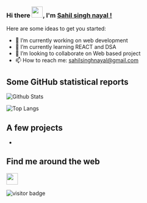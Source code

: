 ### Hi there <img src="https://github.com/TheDudeThatCode/TheDudeThatCode/blob/master/Assets/Hi.gif" width="29px">, I'm [Sahil singh nayal !](https://www.linkedin.com/in/sahil-singh-nayal-3a0a16137/)

Here are some ideas to get you started:

- 🔭 I’m currently working on web development
- 🌱 I’m currently learning REACT and DSA
- 👯 I’m looking to collaborate on Web based project
- 📫 How to reach me: sahilsinghnayal@gmail.com

## Some GitHub statistical reports

![Github Stats](https://github-readme-stats.vercel.app/api?username=sahilsinghnayal&show_icons=true&count_private=true&&title_color=66fcf1&text_color=f64c72&icon_color=66fcf1&bg_color=00000000&hide=bg-color&hide_border=true)

![Top Langs](https://github-readme-stats.vercel.app/api/top-langs/?username=sahilsinghnayal&title_color=66fcf1&text_color=66fcf1&icon_color=45a29e&bg_color=00000000&hide=bg-color&hide_border=true)

## A few projects

- 


## Find me around the web

</p>
<p align='left'>
 
  <a target="=_blank" href="https://www.linkedin.com/in/sahil-singh-nayal-3a0a16137/">
    <img height="30" src="https://raw.githubusercontent.com/peterthehan/peterthehan/master/assets/linkedin.svg">
  </a>
 </p>
 
<p align='left'> 
  <img src="https://visitor-badge.laobi.icu/badge?page_id=sahilsinghnayal.sahilsinghnayal" alt="visitor badge"/>    
</p>
